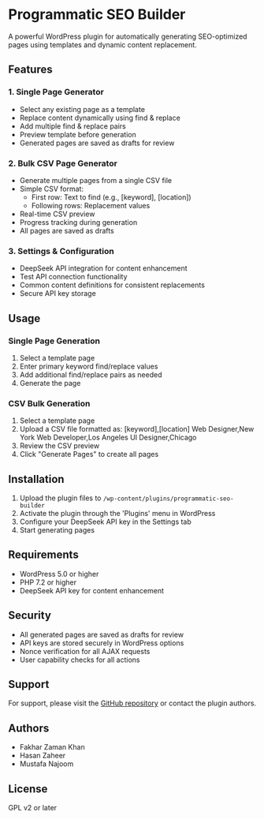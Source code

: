 # Programmatic SEO Builder

A powerful WordPress plugin for automatically generating SEO-optimized pages using templates and dynamic content replacement.

## Features

### 1. Single Page Generator
- Select any existing page as a template
- Replace content dynamically using find & replace
- Add multiple find & replace pairs
- Preview template before generation
- Generated pages are saved as drafts for review

### 2. Bulk CSV Page Generator
- Generate multiple pages from a single CSV file
- Simple CSV format:
  - First row: Text to find (e.g., [keyword], [location])
  - Following rows: Replacement values
- Real-time CSV preview
- Progress tracking during generation
- All pages are saved as drafts

### 3. Settings & Configuration
- DeepSeek API integration for content enhancement
- Test API connection functionality
- Common content definitions for consistent replacements
- Secure API key storage

## Usage

### Single Page Generation
1. Select a template page
2. Enter primary keyword find/replace values
3. Add additional find/replace pairs as needed
4. Generate the page

### CSV Bulk Generation
1. Select a template page
2. Upload a CSV file formatted as:
    [keyword],[location]
    Web Designer,New York
    Web Developer,Los Angeles
    UI Designer,Chicago
3. Review the CSV preview
4. Click "Generate Pages" to create all pages

## Installation

1. Upload the plugin files to `/wp-content/plugins/programmatic-seo-builder`
2. Activate the plugin through the 'Plugins' menu in WordPress
3. Configure your DeepSeek API key in the Settings tab
4. Start generating pages

## Requirements

- WordPress 5.0 or higher
- PHP 7.2 or higher
- DeepSeek API key for content enhancement

## Security

- All generated pages are saved as drafts for review
- API keys are stored securely in WordPress options
- Nonce verification for all AJAX requests
- User capability checks for all actions

## Support

For support, please visit the [GitHub repository](https://github.com/fakharkhan/programmatic-seo-builder) or contact the plugin authors.

## Authors

- Fakhar Zaman Khan
- Hasan Zaheer
- Mustafa Najoom

## License

GPL v2 or later
